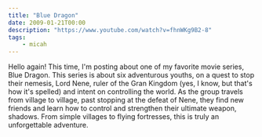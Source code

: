 ```yaml
---
title: "Blue Dragon"
date: 2009-01-21T00:00
description: "https://www.youtube.com/watch?v=fhnWKg9B2-8"
tags: 
    - micah
---
```


Hello again! This time, I'm posting about one of my favorite movie series, Blue Dragon. This series is about six adventurous youths, on a quest to stop their nemesis, Lord Nene, ruler of the Gran Kingdom (yes, I know, but that's how it's spelled) and intent on controlling the world. As the group travels from village to village, past stopping at the defeat of Nene, they find new friends and learn how to control and strengthen their ultimate weapon, shadows. From simple villages to flying fortresses, this is truly an unforgettable adventure.
